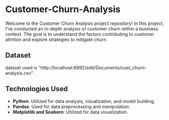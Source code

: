 # Customer-Churn-Analysis
Welcome to the Customer Churn Analysis project repository! In this project, I've conducted an in-depth analysis of customer churn within a business context. The goal is to understand the factors contributing to customer attrition and explore strategies to mitigate churn.
## Dataset
dataset used is "http://localhost:8892/edit/Documents/cust_churn-analysis.csv"
## Technologies Used

- **Python**: Utilized for data analysis, visualization, and model building.
- **Pandas**: Used for data preprocessing and manipulation.
- **Matplotlib and Seaborn**: Utilized for data visualization.
